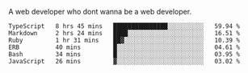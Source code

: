 A web developer who dont wanna be a web developer.

<!--START_SECTION:waka-->

```text
TypeScript   8 hrs 45 mins   ███████████████░░░░░░░░░░   59.94 %
Markdown     2 hrs 24 mins   ████░░░░░░░░░░░░░░░░░░░░░   16.51 %
Ruby         1 hr 31 mins    ██▓░░░░░░░░░░░░░░░░░░░░░░   10.39 %
ERB          40 mins         █░░░░░░░░░░░░░░░░░░░░░░░░   04.61 %
Bash         34 mins         █░░░░░░░░░░░░░░░░░░░░░░░░   03.95 %
JavaScript   26 mins         ▓░░░░░░░░░░░░░░░░░░░░░░░░   03.02 %
```

<!--END_SECTION:waka-->

